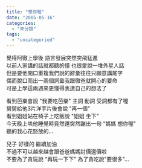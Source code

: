 ```yaml
---
title: "想你喔"
date: "2005-05-16"
categories: 
  - "未分類"
tags: 
  - "uncategoried"
---
```


覺得阿徹上學後 語言發展突然突飛猛進  
以前人家講的話就都聽的懂 也很愛說一堆外星人話  
但是要他開口重複我們說的辭彙往往只願意講尾字  
偶而脫口而出一兩個詞彙我跟徹爸就開心的要命  
可是上學這兩週來更懂得表達自己的想法了

看到芭樂會說 "我要吃芭樂" 主詞 動詞 受詞都有了喔  
舅舅給他3片洋芋片後會說 "再一個"  
看到姐姐站在椅子上吃飯說 "姐姐 坐下"  
今天晚上哄他睡覺時竟然還突然蹦出一句 "媽媽 想你喔"  
聽的我心花怒放的...

兒子 好樣的 繼續加油  
不過不可以越來越會跟爸爸媽媽討價還價啦  
不要為了貪玩說 "再玩一下下" 為了貪吃說"要很多"...
